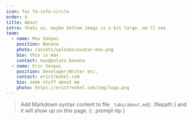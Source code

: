```yaml
---
icon: fas fa-info-circle
order: 4
title: About
intro: t﻿hats us. maybe bottom image is a bit large. we'll see
team:
  - name: Max Senpai
    position: Banana
    photo: /assets/uploads/avatar-max.png
    bio: t﻿his is max
    contact: max@potato.banana
  - name: Eric Senpai
    position: Developer/Writer etc.
    contact: erictrenkel.com
    bio: s﻿ome stuff about me
    photo: https://erictrenkel.com/img/logo.png
---
```


> Add Markdown syntax content to file `_tabs/about.md`{: .filepath } and it will show up on this page.
{: .prompt-tip }
